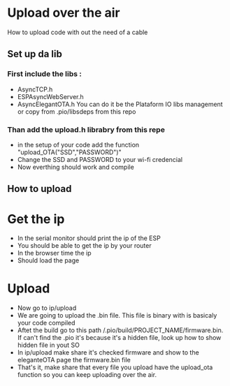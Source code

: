 # Upload over the air 
How to upload code with out the need of a cable 

## Set up da lib
### First include the libs : 
- AsyncTCP.h
- ESPAsyncWebServer.h
- AsyncElegantOTA.h 
 You can do it be the Plataform IO libs management or copy from .pio/libsdeps from this repo 
### Than add the upload.h librabry from this repe
- in the setup of your code add the function "upload_OTA("SSD","PASSWORD")"
- Change the SSD and PASSWORD to your wi-fi credencial 
- Now everthing should work and compile 
## How to upload 

# Get the ip 
- In the serial monitor should print the ip of the ESP 
- You should be able to get the ip by  your router 
- In the browser time the ip 
- Should load the page 
# Upload 
- Now go to ip/upload 
- We are going to upload the .bin file. This file is binary with is basicaly your code compiled 
- Aftet the build go to this path  /.pio/build/PROJECT_NAME/firmware.bin. If can't find the .pio it's because it's a hidden file, look up how to show hidden file in yout SO 
- In ip/upload make share it's checked firmware and show to the eleganteOTA page the firmware.bin file 
- That's it, make share that every file you upload have the upload_ota function so you can keep uploading over the air. 
